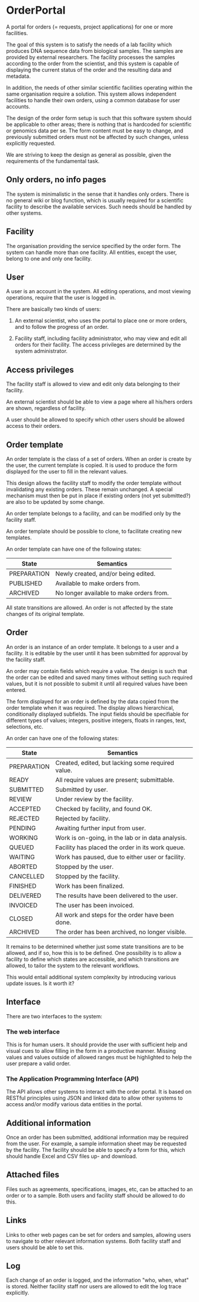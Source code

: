 OrderPortal
===========

A portal for orders (= requests, project applications) for one or more
facilities.

The goal of this system is to satisfy the needs of a lab facility
which produces DNA sequence data from biological samples. The samples
are provided by external researchers. The facility processes the
samples according to the order from the scientist, and this system is
capable of displaying the current status of the order and the
resulting data and metadata.

In addition, the needs of other similar scientific facilities
operating within the same organisation require a solution. This system
allows independent facilities to handle their own orders, using a
common database for user accounts.

The design of the order form setup is such that this software system
should be applicable to other areas; there is nothing that is
hardcoded for scientific or genomics data per se. The form content
must be easy to change, and previously submitted orders must not be
affected by such changes, unless explicitly requested.

We are striving to keep the design as general as possible, given the
requirements of the fundamental task.

Only orders, no info pages
--------------------------

The system is minimalistic in the sense that it handles only
orders. There is no general wiki or blog function, which is usually
required for a scientific facility to describe the available
services. Such needs should be handled by other systems.

Facility
--------

The organisation providing the service specified by the order
form. The system can handle more than one facility. All entities,
except the user, belong to one and only one facility.

User
----

A user is an account in the system. All editing operations, and most
viewing operations, require that the user is logged in.

There are basically two kinds of users:

1. An external scientist, who uses the portal to place one or more
   orders, and to follow the progress of an order.

2. Facility staff, including facility administrator, who may view and edit 
   all orders for their facility. The access privileges are determined by
   the system administrator.

Access privileges
-----------------

The facility staff is allowed to view and edit only data belonging to
their facility.

An external scientist should be able to view a page where all his/hers
orders are shown, regardless of facility.

A user should be allowed to specify which other users should be
allowed access to their orders.

Order template
--------------

An order template is the class of a set of orders. When an order is
create by the user, the current template is copied. It is used to
produce the form displayed for the user to fill in the relevant
values.

This design allows the facility staff to modify the order template
without invalidating any existing orders. These remain unchanged. A
special mechanism must then be put in place if existing orders (not
yet submitted?) are also to be updated by some change.

An order template belongs to a facility, and can be modified only by
the facility staff.

An order template should be possible to clone, to facilitate creating
new templates.

An order template can have one of the following states:

| State       | Semantics                                            |
|-------------|------------------------------------------------------|
| PREPARATION | Newly created, and/or being edited.                  |
| PUBLISHED   | Available to make orders from.                       |
| ARCHIVED    | No longer available to make orders from.             |

All state transitions are allowed. An order is not affected by the
state changes of its original template.

Order
-----

An order is an instance of an order template. It belongs to a user and
a facility. It is editable by the user until it has been submitted for
approval by the facility staff.

An order may contain fields which require a value. The design is such
that the order can be edited and saved many times without setting such
required values, but it is not possible to submit it until all
required values have been entered.

The form displayed for an order is defined by the data copied from the
order template when it was required. The display allows hierarchical,
conditionally displayed subfields. The input fields should be
specifiable for different types of values; integers, positive
integers, floats in ranges, text, selections, etc.

An order can have one of the following states:

| State       | Semantics                                            |
|-------------|------------------------------------------------------|
| PREPARATION | Created, edited, but lacking some required value.    |
| READY       | All require values are present; submittable.         |
| SUBMITTED   | Submitted by user.                                   |
| REVIEW      | Under review by the facility.                        |
| ACCEPTED    | Checked by facility, and found OK.                   |
| REJECTED    | Rejected by facility.                                |
| PENDING     | Awaiting further input from user.                    |
| WORKING     | Work is on-going, in the lab or in data analysis.    |
| QUEUED      | Facility has placed the order in its work queue.     |
| WAITING     | Work has paused, due to either user or facility.     |
| ABORTED     | Stopped by the user.                                 |
| CANCELLED   | Stopped by the facility.                             |
| FINISHED    | Work has been finalized.                             |
| DELIVERED   | The results have been delivered to the user.         |
| INVOICED    | The user has been invoiced.                          |
| CLOSED      | All work and steps for the order have been done.     |
| ARCHIVED    | The order has been archived, no longer visible.      |

It remains to be determined whether just some state transitions are to
be allowed, and if so, how this is to be defined. One possibility is
to allow a facility to define which states are accessible, and which
transitions are allowed, to tailor the system to the relevant
workflows.

This would entail additional system complexity by introducing various
update issues. Is it worth it?

Interface
---------

There are two interfaces to the system:

### The web interface

This is for human users. It should provide the user with sufficient
help and visual cues to allow filling in the form in a productive
manner. Missing values and values outside of allowed ranges must be
highlighted to help the user prepare a valid order.

### The Application Programming Interface (API)

The API allows other systems to interact with the order portal. It is
based on RESTful principles using JSON and linked data to allow other
systems to access and/or modify various data entities in the portal.

Additional information
----------------------

Once an order has been submitted, additional information may be
required from the user. For example, a sample information sheet may be
requested by the facility. The facility should be able to specify a
form for this, which should handle Excel and CSV files up- and
download.

Attached files
--------------

Files such as agreements, specifications, images, etc, can be attached
to an order or to a sample. Both users and facility staff should be
allowed to do this.

Links
-----

Links to other web pages can be set for orders and samples, allowing
users to navigate to other relevant information systems. Both facility
staff and users should be able to set this.

Log
---

Each change of an order is logged, and the information "who, when,
what" is stored. Neither facility staff nor users are allowed to edit
the log trace explicitly.
